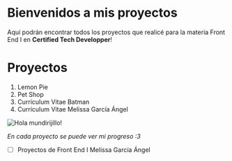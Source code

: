 # Bienvenidos a mis proyectos

Aquí podrán encontrar todos los proyectos que realicé para la materia Front End I en **Certified Tech Developper**!


# Proyectos

 1. Lemon Pie
 2. Pet Shop
 3. Currículum Vitae Batman
 4. Currículum Vitae Melissa García Ángel 


![Hola mundirijillo!](http://25.media.tumblr.com/e58de2b4b8e6105a51a7429eb797c6b5/tumblr_mm4q2fDuWB1qa7x2uo1_400.gif)

*En cada proyecto se puede ver mi progreso :3*

>  

- [ ] Proyectos de Front End I Melissa García Ángel
